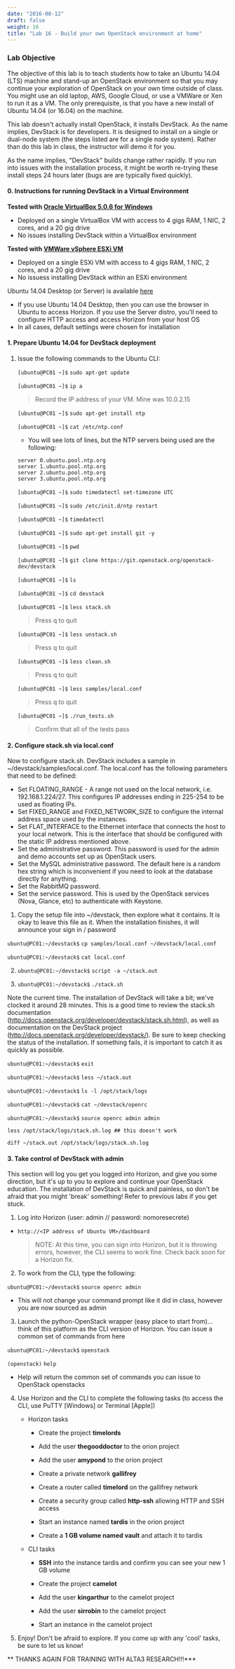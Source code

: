 ```yaml
---
date: "2016-08-12"
draft: false
weight: 16
title: "Lab 16 - Build your own OpenStack environment at home"
---
```


### Lab Objective
The objective of this lab is to teach students how to take an Ubuntu 14.04 (LTS) machine and stand-up an OpenStack environment so that you may continue your exploration of OpenStack on your own time outside of class. You might use an old laptop, AWS, Google Cloud, or use a VMWare or Xen to run it as a VM. The only prerequisite, is that you have a new install of Ubuntu 14.04 (or 16.04) on the machine.

This lab doesn't actually install OpenStack, it installs DevStack. As the name implies, DevStack is for developers. It is designed to install on a single or dual-node system (the steps listed are for a single node system). Rather than do this lab in class, the instructor will demo it for you.

As the name implies, "DevStack" builds change rather rapidly. If you run into issues with the installation process, it might be worth re-trying these install steps 24 hours later (bugs are are typically fixed quickly).

#### 0. Instructions for running DevStack in a Virtual Environment

**Tested with [Oracle VirtualBox 5.0.6 for Windows](https://www.virtualbox.org/wiki/Downloads)**

* Deployed on a single VirtualBox VM with access to 4 gigs RAM, 1 NIC, 2 cores, and a 20 gig drive
* No issues installing DevStack within a VirtualBox environment

**Tested with [VMWare vSphere ESXi VM](https://www.vmware.com)**

* Deployed on a single ESXi VM with access to 4 gigs RAM, 1 NIC, 2 cores, and a 20 gig drive
* No issuess installing DevStack within an ESXi environment


Ubuntu 14.04 Desktop (or Server) is available [here](http://www.ubuntu.com/download/server)

* If you use Ubuntu 14.04 Desktop, then you can use the browser in Ubuntu to access Horizon. If you use the Server distro, you'll need to configure HTTP access and access Horizon from your host OS
* In all cases, default settings were chosen for installation

#### 1. Prepare Ubuntu 14.04 for DevStack deployment

1. Issue the following commands to the Ubuntu CLI:

	 `[ubuntu@PC01 ~]$` `sudo apt-get update`
	 
	 `[ubuntu@PC01 ~]$` `ip a`

	 > Record the IP address of your VM. Mine was 10.0.2.15
     
	 `[ubuntu@PC01 ~]$` `sudo apt-get install ntp`
     
	 `[ubuntu@PC01 ~]$` `cat /etc/ntp.conf`
	 
	* You will see lots of lines, but the NTP servers being used are the following:
	
	```
	server 0.ubuntu.pool.ntp.org
	server 1.ubuntu.pool.ntp.org
	server 2.ubuntu.pool.ntp.org
	server 3.ubuntu.pool.ntp.org
	```
	
     `[ubuntu@PC01 ~]$` `sudo timedatectl set-timezone UTC`
     
	 `[ubuntu@PC01 ~]$` `sudo /etc/init.d/ntp restart`
     
	 `[ubuntu@PC01 ~]$` `timedatectl`
     
	 `[ubuntu@PC01 ~]$` `sudo apt-get install git -y`
     
	 `[ubuntu@PC01 ~]$` `pwd`
     
	 `[ubuntu@PC01 ~]$` `git clone https://git.openstack.org/openstack-dev/devstack`
     
	 `[ubuntu@PC01 ~]$` `ls`
     
	 `[ubuntu@PC01 ~]$` `cd devstack`

	 `[ubuntu@PC01 ~]$` `less stack.sh`
	 
	 > Press q to quit
	 
	 `[ubuntu@PC01 ~]$` `less unstack.sh`

	 > Press q to quit
	 
	 `[ubuntu@PC01 ~]$` `less clean.sh`
	 
	 > Press q to quit

	 `[ubuntu@PC01 ~]$` `less samples/local.conf`
	 
	 > Press q to quit

	 `[ubuntu@PC01 ~]$` `./run_tests.sh`

	 > Confirm that all of the tests pass
 
#### 2. Configure stack.sh via local.conf

Now to configure stack.sh. DevStack includes a sample in ~/devstack/samples/local.conf. The local.conf has the following parameters that need to be defined:

 * Set FLOATING_RANGE - A range not used on the local network, i.e. 192.168.1.224/27. This configures IP addresses ending in 225-254 to be used as floating IPs.
 * Set FIXED_RANGE and FIXED_NETWORK_SIZE to configure the internal address space used by the instances.
 * Set FLAT_INTERFACE to the Ethernet interface that connects the host to your local network. This is the interface that should be configured with the static IP address mentioned above.
 * Set the administrative password. This password is used for the admin and demo accounts set up as OpenStack users.
 * Set the MySQL administrative password. The default here is a random hex string which is inconvenient if you need to look at the database directly for anything.
 * Set the RabbitMQ password.
 * Set the service password. This is used by the OpenStack services (Nova, Glance, etc) to authenticate with Keystone.
 
1. Copy the setup file into ~/devstack, then explore what it contains. It is okay to leave this file as it. When the installation finishes, it will announce your sign in / password

 `ubuntu@PC01:~/devstack$` `cp samples/local.conf ~/devstack/local.conf`
 
 `ubuntu@PC01:~/devstack$` `cat local.conf`
	
2. `ubuntu@PC01:~/devstack$` `script -a ~/stack.out`

3. `ubuntu@PC01:~/devstack$` `./stack.sh`

Note the current time. The installation of DevStack will take a bit; we've clocked it around 28 minutes. This is a good time to review the stack.sh documentation (http://docs.openstack.org/developer/devstack/stack.sh.html), as well as documentation on the DevStack project (http://docs.openstack.org/developer/devstack/). Be sure to keep checking the status of the installation. If something fails, it is important to catch it as quickly as possible.
 
`ubuntu@PC01:~/devstack$` `exit`

`ubuntu@PC01:~/devstack$` `less ~/stack.out`

`ubuntu@PC01:~/devstack$` `ls -l /opt/stack/logs`

`ubuntu@PC01:~/devstack$` `cat ~/devstack/openrc`

`ubuntu@PC01:~/devstack$` `source openrc admin admin`

`less /opt/stack/logs/stack.sh.log ## this doesn't work`

`diff ~/stack.out /opt/stack/logs/stack.sh.log`
 
#### 3. Take control of DevStack with admin

This section will log you get you logged into Horizon, and give you some direction, but it's up to you to explore and continue your OpenStack education. The installation of DevStack is quick and painless, so don't be afraid that you might 'break' something!  Refer to previous labs if you get stuck.

1. Log into Horizon (user: admin // password: nomoresecrete)
	
 * `http://<IP address of Ubuntu VM>/dashboard`
	
	> NOTE: At this time, you can sign into Horizon, but it is throwing errors, however, the CLI seems to work fine. Check back soon for a Horizon fix.

2. To work from the CLI, type the following:

`ubuntu@PC01:~/devstack$` `source openrc admin`

 * This will not change your command prompt like it did in class, however you are now sourced as admin
 
3. Launch the python-OpenStack wrapper (easy place to start from)... think of this platform as the CLI version of Horizon. You can issue a common set of commands from here

`ubuntu@PC01:~/devstack$` `openstack`

`(openstack)` `help`

 * Help will return the common set of commands you can issue to OpenStack openstacks

4. Use Horizon and the CLI to complete the following tasks (to access the CLI, use PuTTY [Windows] or Terminal [Apple])

	* Horizon tasks
	
		* Create the project **timelords**

		* Add the user **thegooddoctor** to the orion project

		* Add the user **amypond** to the orion project
		
		* Create a private network **gallifrey**
		
		* Create a router called **timelord** on the gallifrey network
		
		* Create a security group called **http-ssh** allowing HTTP and SSH access

		* Start an instance named **tardis** in the orion project 
		
		* Create a **1 GB volume named vault** and attach it to tardis
		
	* CLI tasks

		* **SSH** into the instance tardis and confirm you can see your new 1 GB volume
	
		* Create the project **camelot**

		* Add the user **kingarthur** to the camelot project

		* Add the user **sirrobin** to the camelot project

		* Start an instance in the camelot project

5. Enjoy! Don't be afraid to explore. If you come up with any 'cool' tasks, be sure to let us know!

** THANKS AGAIN FOR TRAINING WITH ALTA3 RESEARCH!!!***
